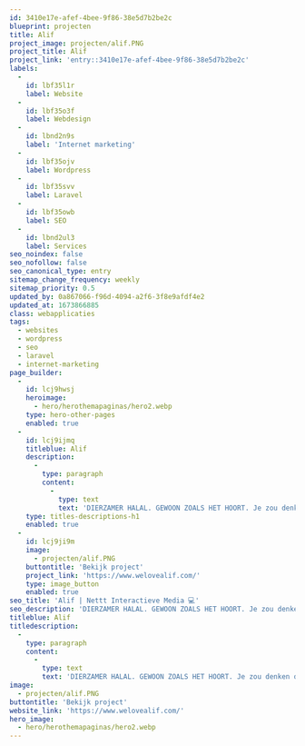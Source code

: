 ```yaml
---
id: 3410e17e-afef-4bee-9f86-38e5d7b2be2c
blueprint: projecten
title: Alif
project_image: projecten/alif.PNG
project_title: Alif
project_link: 'entry::3410e17e-afef-4bee-9f86-38e5d7b2be2c'
labels:
  -
    id: lbf35l1r
    label: Website
  -
    id: lbf35o3f
    label: Webdesign
  -
    id: lbnd2n9s
    label: 'Internet marketing'
  -
    id: lbf35ojv
    label: Wordpress
  -
    id: lbf35svv
    label: Laravel
  -
    id: lbf35owb
    label: SEO
  -
    id: lbnd2ul3
    label: Services
seo_noindex: false
seo_nofollow: false
seo_canonical_type: entry
sitemap_change_frequency: weekly
sitemap_priority: 0.5
updated_by: 0a867066-f96d-4094-a2f6-3f8e9afdf4e2
updated_at: 1673866885
class: webapplicaties
tags:
  - websites
  - wordpress
  - seo
  - laravel
  - internet-marketing
page_builder:
  -
    id: lcj9hwsj
    heroimage:
      - hero/herothemapaginas/hero2.webp
    type: hero-other-pages
    enabled: true
  -
    id: lcj9ijmq
    titleblue: Alif
    description:
      -
        type: paragraph
        content:
          -
            type: text
            text: 'DIERZAMER HALAL. GEWOON ZOALS HET HOORT. Je zou denken dat het een spelfout is: dierzaam. We maken ze faak hoor, maar nu niet. Het staat voor dierenwelzijn en duurzaamheid. Thema’s die als vanzelfsprekend bij halal horen. Net zo vanzelfsprekend als niet voordringen bij de kassa, oude meneren en mevrouwen met U aanspreken en voor het eten altijd Bismillah zeggen. Altijd.'
    type: titles-descriptions-h1
    enabled: true
  -
    id: lcj9ji9m
    image:
      - projecten/alif.PNG
    buttontitle: 'Bekijk project'
    project_link: 'https://www.welovealif.com/'
    type: image_button
    enabled: true
seo_title: 'Alif | Nettt Interactieve Media 💻'
seo_description: 'DIERZAMER HALAL. GEWOON ZOALS HET HOORT. Je zou denken dat het een spelfout is: dierzaam. We maken ze faak hoor, maar nu niet.'
titleblue: Alif
titledescription:
  -
    type: paragraph
    content:
      -
        type: text
        text: 'DIERZAMER HALAL. GEWOON ZOALS HET HOORT. Je zou denken dat het een spelfout is: dierzaam. We maken ze faak hoor, maar nu niet. Het staat voor dierenwelzijn en duurzaamheid. Thema’s die als vanzelfsprekend bij halal horen. Net zo vanzelfsprekend als niet voordringen bij de kassa, oude meneren en mevrouwen met U aanspreken en voor het eten altijd Bismillah zeggen. Altijd.'
image:
  - projecten/alif.PNG
buttontitle: 'Bekijk project'
website_link: 'https://www.welovealif.com/'
hero_image:
  - hero/herothemapaginas/hero2.webp
---
```

